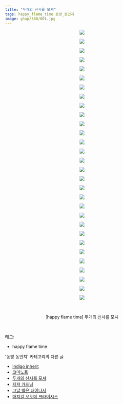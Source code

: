 ```yaml
---
title: "두개의 신사를 모셔"
tags: happy_flame_time 동방_동인지
image: ghap/360/001.jpg
---
```

<div class="article">
<p style="text-align: center; clear: none; float: none;"><img src="{{ site.nasurl }}/ghap/360/001.jpg"/></p>
<p style="text-align: center; clear: none; float: none;"><img src="{{ site.nasurl }}/ghap/360/002.jpg"/></p>
<p style="text-align: center; clear: none; float: none;"><img src="{{ site.nasurl }}/ghap/360/003.jpg"/></p>
<p style="text-align: center; clear: none; float: none;"><img src="{{ site.nasurl }}/ghap/360/004.jpg"/></p>
<p style="text-align: center; clear: none; float: none;"><img src="{{ site.nasurl }}/ghap/360/005.jpg"/></p>
<p style="text-align: center; clear: none; float: none;"><img src="{{ site.nasurl }}/ghap/360/006.jpg"/></p>
<p style="text-align: center; clear: none; float: none;"><img src="{{ site.nasurl }}/ghap/360/007.jpg"/></p>
<p style="text-align: center; clear: none; float: none;"><img src="{{ site.nasurl }}/ghap/360/008.jpg"/></p>
<p style="text-align: center; clear: none; float: none;"><img src="{{ site.nasurl }}/ghap/360/009.jpg"/></p>
<p style="text-align: center; clear: none; float: none;"><img src="{{ site.nasurl }}/ghap/360/010.jpg"/></p>
<p style="text-align: center; clear: none; float: none;"><img src="{{ site.nasurl }}/ghap/360/011.jpg"/></p>
<p style="text-align: center; clear: none; float: none;"><img src="{{ site.nasurl }}/ghap/360/012.jpg"/></p>
<p style="text-align: center; clear: none; float: none;"><img src="{{ site.nasurl }}/ghap/360/013.jpg"/></p>
<p style="text-align: center; clear: none; float: none;"><img src="{{ site.nasurl }}/ghap/360/014.jpg"/></p>
<p style="text-align: center; clear: none; float: none;"><img src="{{ site.nasurl }}/ghap/360/015.jpg"/></p>
<p style="text-align: center; clear: none; float: none;"><img src="{{ site.nasurl }}/ghap/360/016.jpg"/></p>
<p style="text-align: center; clear: none; float: none;"><img src="{{ site.nasurl }}/ghap/360/017.jpg"/></p>
<p style="text-align: center; clear: none; float: none;"><img src="{{ site.nasurl }}/ghap/360/018.jpg"/></p>
<p style="text-align: center; clear: none; float: none;"><img src="{{ site.nasurl }}/ghap/360/019.jpg"/></p>
<p style="text-align: center; clear: none; float: none;"><img src="{{ site.nasurl }}/ghap/360/020.jpg"/></p>
<p style="text-align: center; clear: none; float: none;"><img src="{{ site.nasurl }}/ghap/360/021.jpg"/></p>
<p style="text-align: center; clear: none; float: none;"><img src="{{ site.nasurl }}/ghap/360/022.jpg"/></p>
<p style="text-align: center; clear: none; float: none;"><img src="{{ site.nasurl }}/ghap/360/023.jpg"/></p>
<p style="text-align: center; clear: none; float: none;"><img src="{{ site.nasurl }}/ghap/360/024.jpg"/></p>
<p style="text-align: center; clear: none; float: none;"><img src="{{ site.nasurl }}/ghap/360/025.jpg"/></p>
<p style="text-align: center; clear: none; float: none;"><img src="{{ site.nasurl }}/ghap/360/026.jpg"/></p>
<p style="text-align: center; clear: none; float: none;"><img src="{{ site.nasurl }}/ghap/360/027.jpg"/></p>
<p style="text-align: center; clear: none; float: none;"><img src="{{ site.nasurl }}/ghap/360/028.jpg"/></p>
<p style="text-align: center; clear: none; float: none;"><img src="{{ site.nasurl }}/ghap/360/029.jpg"/></p>
<p style="text-align: center; clear: none; float: none;"><img src="{{ site.nasurl }}/ghap/360/030.jpg"/></p>
<p style="text-align: center; clear: none; float: none;"><br/></p>
<p style="text-align: center; clear: none; float: none;">[happy flame time] 두개의 신사를 모셔</p>
<p><br/></p>
</div><div class="tagTrail">
<p>태그: </p>
<ul>
<li>happy flame time</li>
</ul>
</div><div class="another">
<p>'동방 동인지' 카테고리의 다른 글</p>
<ul>
<li><a href="/2016-06-20-ghap_362">Indigo inherit</a></li>
<li><a href="/2016-06-20-ghap_361">코마노트</a></li>
<li><a href="/2016-06-20-ghap_360">두개의 신사를 모셔</a></li>
<li><a href="/2016-06-20-ghap_359">지저 가드닝</a></li>
<li><a href="/2016-06-20-ghap_358">그날 별은 태어나서</a></li>
<li><a href="/2016-06-20-ghap_357">매지컬 오토메 크라이시스</a></li>
</ul>
</div><div class="cb_module cb_fluid">
<div class="cb_wrt cb_profile">
</div><!-- commentList close -->
</div>